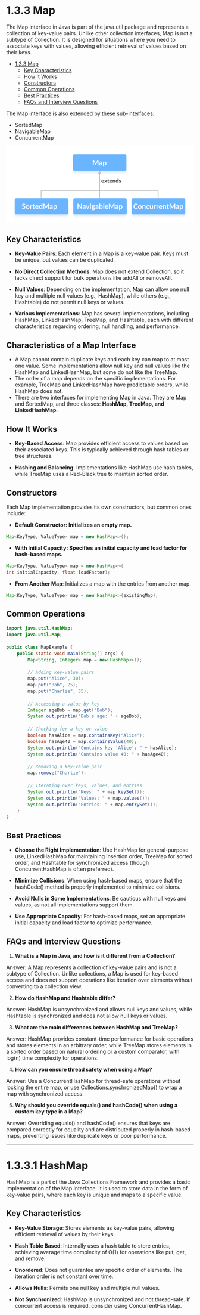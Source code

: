 # 1.3.3 Map

The Map interface in Java is part of the java.util package and represents a collection of key-value pairs. Unlike other
collection interfaces, Map is not a subtype of Collection. It is designed for situations where you need to associate
keys with values, allowing efficient retrieval of values based on their keys.

<!-- TOC -->

* [1.3.3 Map](#133-map)
    * [Key Characteristics](#key-characteristics)
    * [How It Works](#how-it-works)
    * [Constructors](#constructors)
    * [Common Operations](#common-operations)
    * [Best Practices](#best-practices)
    * [FAQs and Interview Questions](#faqs-and-interview-questions)

<!-- TOC -->

The Map interface is also extended by these sub-interfaces:

* SortedMap
* NavigableMap
* ConcurrentMap

![image](../../resource/images/java-map-subinterfaces.png)

## Key Characteristics

- **Key-Value Pairs**: Each element in a Map is a key-value pair. Keys must be unique, but values can be duplicated.

- **No Direct Collection Methods**: Map does not extend Collection, so it lacks direct support for bulk operations like
  addAll or removeAll.

- **Null Values**: Depending on the implementation, Map can allow one null key and multiple null values (e.g., HashMap),
  while others (e.g., Hashtable) do not permit null keys or values.

- **Various Implementations**: Map has several implementations, including HashMap, LinkedHashMap, TreeMap, and
  Hashtable, each with different characteristics regarding ordering, null handling, and performance.

## Characteristics of a Map Interface

- A Map cannot contain duplicate keys and each key can map to at most one value. Some implementations allow null key and
  null values like the HashMap and LinkedHashMap, but some do not like the TreeMap.
- The order of a map depends on the specific implementations. For example, TreeMap and LinkedHashMap have predictable
  orders, while HashMap does not.
- There are two interfaces for implementing Map in Java. They are Map and SortedMap, and three classes: **HashMap,
  TreeMap, and LinkedHashMap**.

## How It Works

- **Key-Based Access**: Map provides efficient access to values based on their associated keys. This is typically
  achieved through hash tables or tree structures.

- **Hashing and Balancing**: Implementations like HashMap use hash tables, while TreeMap uses a Red-Black tree to
  maintain sorted order.

## Constructors

Each Map implementation provides its own constructors, but common ones include:

- **Default Constructor: Initializes an empty map.**

```java
Map<KeyType, ValueType> map = new HashMap<>();
```

- **With Initial Capacity: Specifies an initial capacity and load factor for hash-based maps.**

```java
Map<KeyType, ValueType> map = new HashMap<>(
int initialCapacity, float loadFactor);
```

- **From Another Map**: Initializes a map with the entries from another map.

```java
Map<KeyType, ValueType> map = new HashMap<>(existingMap);
```

## Common Operations

```java
import java.util.HashMap;
import java.util.Map;

public class MapExample {
    public static void main(String[] args) {
        Map<String, Integer> map = new HashMap<>();

        // Adding key-value pairs
        map.put("Alice", 30);
        map.put("Bob", 25);
        map.put("Charlie", 35);

        // Accessing a value by key
        Integer ageBob = map.get("Bob");
        System.out.println("Bob's age: " + ageBob);

        // Checking for a key or value
        boolean hasAlice = map.containsKey("Alice");
        boolean hasAge40 = map.containsValue(40);
        System.out.println("Contains key 'Alice': " + hasAlice);
        System.out.println("Contains value 40: " + hasAge40);

        // Removing a key-value pair
        map.remove("Charlie");

        // Iterating over keys, values, and entries
        System.out.println("Keys: " + map.keySet());
        System.out.println("Values: " + map.values());
        System.out.println("Entries: " + map.entrySet());
    }
}
```

## Best Practices

- **Choose the Right Implementation**: Use HashMap for general-purpose use, LinkedHashMap for maintaining insertion
  order, TreeMap for sorted order, and Hashtable for synchronized access (though ConcurrentHashMap is often preferred).

- **Minimize Collisions**: When using hash-based maps, ensure that the hashCode() method is properly implemented to
  minimize collisions.

- **Avoid Nulls in Some Implementations**: Be cautious with null keys and values, as not all implementations support
  them.

- **Use Appropriate Capacity**: For hash-based maps, set an appropriate initial capacity and load factor to optimize
  performance.

## FAQs and Interview Questions

1. **What is a Map in Java, and how is it different from a Collection?**

Answer: A Map represents a collection of key-value pairs and is not a subtype of Collection. Unlike collections, a Map
is used for key-based access and does not support operations like iteration over elements without converting to a
collection view.

2. **How do HashMap and Hashtable differ?**

Answer: HashMap is unsynchronized and allows null keys and values, while Hashtable is synchronized and does not allow
null keys or values.

3. **What are the main differences between HashMap and TreeMap?**

Answer: HashMap provides constant-time performance for basic operations and stores elements in an arbitrary order, while
TreeMap stores elements in a sorted order based on natural ordering or a custom comparator, with log(n) time complexity
for operations.

4. **How can you ensure thread safety when using a Map?**

Answer: Use a ConcurrentHashMap for thread-safe operations without locking the entire map, or use
Collections.synchronizedMap() to wrap a map with synchronized access.

5. **Why should you override equals() and hashCode() when using a custom key type in a Map?**

Answer: Overriding equals() and hashCode() ensures that keys are compared correctly for equality and are distributed
properly in hash-based maps, preventing issues like duplicate keys or poor performance.

--- 

# 1.3.3.1 HashMap

HashMap is a part of the Java Collections Framework and provides a basic implementation of the Map interface. It is used
to store data in the form of key-value pairs, where each key is unique and maps to a specific value.

## Key Characteristics

- **Key-Value Storage**: Stores elements as key-value pairs, allowing efficient retrieval of values by their keys.

- **Hash Table Based**: Internally uses a hash table to store entries, achieving average time complexity of O(1) for
  operations like put, get, and remove.

- **Unordered**: Does not guarantee any specific order of elements. The iteration order is not constant over time.

- **Allows Nulls**: Permits one null key and multiple null values.

- **Not Synchronized**: HashMap is unsynchronized and not thread-safe. If concurrent access is required, consider using
  ConcurrentHashMap.
